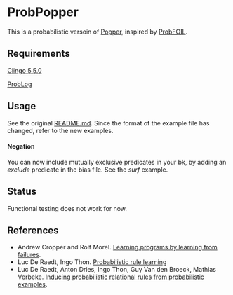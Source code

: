 # ProbPopper

This is a probabilistic versoin of [Popper](https://github.com/logic-and-learning-lab/Popper), inspired by [ProbFOIL](https://github.com/RoseSAK/probfoil-defaults).


## Requirements

[Clingo 5.5.0](https://potassco.org/clingo/)

[ProbLog](https://dtai.cs.kuleuven.be/problog/)


## Usage

See the original [README.md](https://github.com/logic-and-learning-lab/Popper/blob/main/README.md). Since the format of the example file has changed, refer to the new examples.

#### Negation
You can now include mutually exclusive predicates in your bk, by adding an *exclude* predicate in the bias file. See the *surf* example.


## Status

Functional testing does not work for now.


## References
- Andrew Cropper and Rolf Morel. [Learning programs by learning from failures](https://arxiv.org/abs/2005.02259).
- Luc De Raedt, Ingo Thon. [Probabilistic rule learning](https://limo.libis.be/primo-explore/fulldisplay?docid=LIRIAS2338804&context=L&vid=Lirias&search_scope=Lirias&tab=default_tab&lang=en_US)
- Luc De Raedt, Anton Dries, Ingo Thon, Guy Van den Broeck, Mathias Verbeke. [Inducing probabilistic relational rules from probabilistic examples](https://limo.libis.be/primo-explore/fulldisplay?docid=LIRIAS1569330&context=L&vid=Lirias&search_scope=Lirias&tab=default_tab&lang=en_US).
